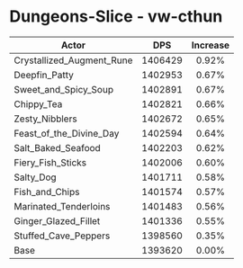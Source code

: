 # Dungeons-Slice - vw-cthun
| Actor | DPS | Increase |
|---|:---:|:---:|
|Crystallized_Augment_Rune|1406429|0.92%|
|Deepfin_Patty|1402953|0.67%|
|Sweet_and_Spicy_Soup|1402891|0.67%|
|Chippy_Tea|1402821|0.66%|
|Zesty_Nibblers|1402672|0.65%|
|Feast_of_the_Divine_Day|1402594|0.64%|
|Salt_Baked_Seafood|1402203|0.62%|
|Fiery_Fish_Sticks|1402006|0.60%|
|Salty_Dog|1401711|0.58%|
|Fish_and_Chips|1401574|0.57%|
|Marinated_Tenderloins|1401483|0.56%|
|Ginger_Glazed_Fillet|1401336|0.55%|
|Stuffed_Cave_Peppers|1398560|0.35%|
|Base|1393620|0.00%|
